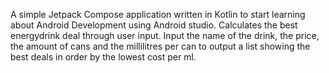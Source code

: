 A simple Jetpack Compose application written in Kotlin to start learning about Android Development using Android studio.
Calculates the best energydrink deal through user input. 
Input the name of the drink, the price, the amount of cans and the millilitres per can to output a list showing the best deals in order by the lowest cost per ml.
